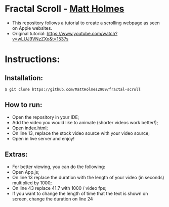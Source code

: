 # Fractal Scroll - [Matt Holmes](https:/github.com/MattHolmes2909)

- This repository follows a tutorial to create a scrolling webpage as seen on Apple websites.
- Original tutorial: https://www.youtube.com/watch?v=wLUJ9VNzZXo&t=1537s

# Instructions:
## Installation:
    $ git clone https://github.com/MattHolmes2909/fractal-scroll

## How to run:
- Open the repository in your IDE;
- Add the video you would like to animate (shorter videos work better!);
- Open index.html;
- On line 13, replace the stock video source with your video source;
- Open in live server and enjoy!


## Extras:

- For better viewing, you can do the following:
- Open App.js;
- On line 13 replace the duration with the length of your video (in seconds) multiplied by 1000;
- On line 43 replace 41.7 with 1000 / video fps;
- If you want to change the length of time that the text is shown on screen, change the duration on line 24
